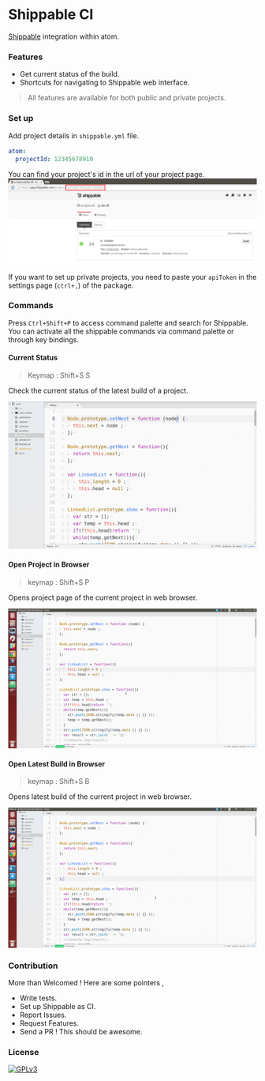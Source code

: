 # Shippable CI
[Shippable](https://shippable.com) integration within atom.

### Features
- Get current status of the build.
- Shortcuts for navigating to Shippable web interface.

> All features are available for both public and private projects.

### Set up
Add project details in `shippable.yml` file.

```yml
atom:
  projectId: 12345678910
```
You can find your project's id in the url of your project page.
![projectId](https://raw.githubusercontent.com/scriptnull/atom-shippable-ci/master/images/shippable_projectId.png)

If you want to set up private projects, you need to paste your `apiToken` in the settings page (`ctrl+,`) of the package.

### Commands
Press `Ctrl+Shift+P` to access command palette and search for Shippable.
You can activate all the shippable commands via command palette or through key bindings.

#### Current Status
> Keymap : Shift+S S

Check the current status of the latest build of a project.

![currentStatus](https://raw.githubusercontent.com/scriptnull/atom-shippable-ci/master/images/shippable_current_status.gif)

#### Open Project in Browser
> keymap : Shift+S P

Opens project page of the current project in web browser.

![openProject](https://raw.githubusercontent.com/scriptnull/atom-shippable-ci/master/images/shippable_open_project.gif)

#### Open Latest Build in Browser
> keymap : Shift+S B

Opens latest build of the current project in web browser.

![openBuild](https://raw.githubusercontent.com/scriptnull/atom-shippable-ci/master/images/shippable_open_build.gif)

### Contribution
More than Welcomed ! Here are some pointers ,
- Write tests.
- Set up Shippable as CI.
- Report Issues.
- Request Features.
- Send a PR ! This should be awesome. 

### License

[![GPLv3](https://upload.wikimedia.org/wikipedia/commons/thumb/9/93/GPLv3_Logo.svg/720px-GPLv3_Logo.svg.png)](https://github.com/scriptnull/atom-shippable-ci/blob/master/LICENSE.md)
